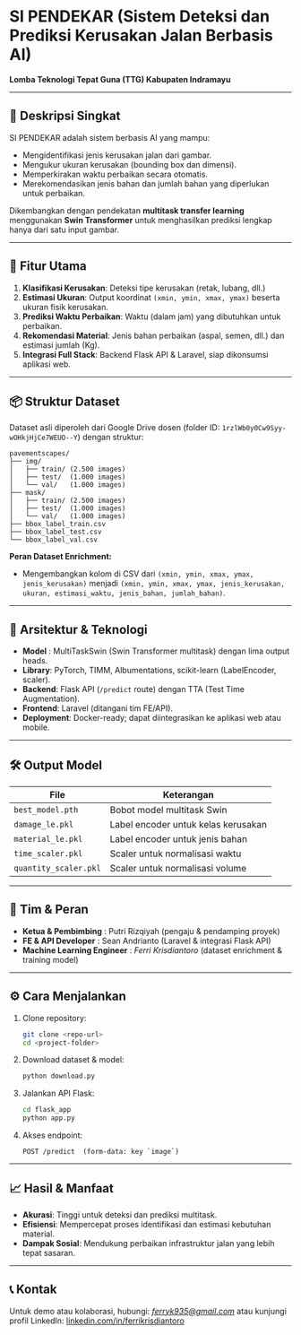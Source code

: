 # SI PENDEKAR (Sistem Deteksi dan Prediksi Kerusakan Jalan Berbasis AI)

**Lomba Teknologi Tepat Guna (TTG) Kabupaten Indramayu**

---

## 📝 Deskripsi Singkat

SI PENDEKAR adalah sistem berbasis AI yang mampu:

* Mengidentifikasi jenis kerusakan jalan dari gambar.
* Mengukur ukuran kerusakan (bounding box dan dimensi).
* Memperkirakan waktu perbaikan secara otomatis.
* Merekomendasikan jenis bahan dan jumlah bahan yang diperlukan untuk perbaikan.

Dikembangkan dengan pendekatan **multitask transfer learning** menggunakan **Swin Transformer** untuk menghasilkan prediksi lengkap hanya dari satu input gambar.

---

## 🚀 Fitur Utama

1. **Klasifikasi Kerusakan**: Deteksi tipe kerusakan (retak, lubang, dll.)
2. **Estimasi Ukuran**: Output koordinat `(xmin, ymin, xmax, ymax)` beserta ukuran fisik kerusakan.
3. **Prediksi Waktu Perbaikan**: Waktu (dalam jam) yang dibutuhkan untuk perbaikan.
4. **Rekomendasi Material**: Jenis bahan perbaikan (aspal, semen, dll.) dan estimasi jumlah (Kg).
5. **Integrasi Full Stack**: Backend Flask API & Laravel, siap dikonsumsi aplikasi web.

---

## 📦 Struktur Dataset

Dataset asli diperoleh dari Google Drive dosen (folder ID: `1rzlWb0y0Cw9Syy-wOHkjHjCe7WEUO--Y`) dengan struktur:

```
pavementscapes/
├── img/
│   ├── train/ (2.500 images)
│   ├── test/  (1.000 images)
│   └── val/   (1.000 images)
├── mask/
│   ├── train/ (2.500 images)
│   ├── test/  (1.000 images)
│   └── val/   (1.000 images)
├── bbox_label_train.csv
├── bbox_label_test.csv
└── bbox_label_val.csv
```

**Peran Dataset Enrichment:**

* Mengembangkan kolom di CSV dari `(xmin, ymin, xmax, ymax, jenis_kerusakan)`
  menjadi `(xmin, ymin, xmax, ymax, jenis_kerusakan, ukuran, estimasi_waktu, jenis_bahan, jumlah_bahan)`.

---

## 🔧 Arsitektur & Teknologi

* **Model**  : MultiTaskSwin (Swin Transformer multitask) dengan lima output heads.
* **Library**: PyTorch, TIMM, Albumentations, scikit-learn (LabelEncoder, scaler).
* **Backend**: Flask API (`/predict` route) dengan TTA (Test Time Augmentation).
* **Frontend**: Laravel (ditangani tim FE/API).
* **Deployment**: Docker-ready; dapat diintegrasikan ke aplikasi web atau mobile.

---

## 🛠️ Output Model

| File                  | Keterangan                          |
| --------------------- | ----------------------------------- |
| `best_model.pth`      | Bobot model multitask Swin          |
| `damage_le.pkl`       | Label encoder untuk kelas kerusakan |
| `material_le.pkl`     | Label encoder untuk jenis bahan     |
| `time_scaler.pkl`     | Scaler untuk normalisasi waktu      |
| `quantity_scaler.pkl` | Scaler untuk normalisasi volume     |

---

## 👥 Tim & Peran

* **Ketua & Pembimbing** : Putri Rizqiyah (pengaju & pendamping proyek)
* **FE & API Developer** : Sean Andrianto (Laravel & integrasi Flask API)
* **Machine Learning Engineer** : *Ferri Krisdiantoro* (dataset enrichment & training model)

---

## ⚙️ Cara Menjalankan

1. Clone repository:

   ```bash
   git clone <repo-url>
   cd <project-folder>
   ```
2. Download dataset & model:

   ```bash
   python download.py
   ```
3. Jalankan API Flask:

   ```bash
   cd flask_app
   python app.py
   ```
4. Akses endpoint:

   ```http
   POST /predict  (form-data: key `image`)
   ```

---

## 📈 Hasil & Manfaat

* **Akurasi**: Tinggi untuk deteksi dan prediksi multitask.
* **Efisiensi**: Mempercepat proses identifikasi dan estimasi kebutuhan material.
* **Dampak Sosial**: Mendukung perbaikan infrastruktur jalan yang lebih tepat sasaran.

---

## 📞 Kontak

Untuk demo atau kolaborasi, hubungi: *[ferryk935@gmail.com](mailto:ferryk935@gmail.com)* atau kunjungi profil LinkedIn: [linkedin.com/in/ferrikrisdiantoro](https://www.linkedin.com/in/ferrikrisdiantoro)
